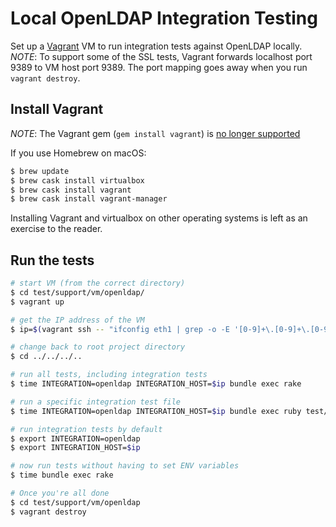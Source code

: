 # Local OpenLDAP Integration Testing

Set up a [Vagrant](http://www.vagrantup.com/) VM to run integration
tests against OpenLDAP locally. *NOTE*: To support some of the SSL tests,
Vagrant forwards localhost port 9389 to VM host port 9389. The port mapping
goes away when you run `vagrant destroy`.

## Install Vagrant

*NOTE*: The Vagrant gem (`gem install vagrant`) is
[no longer supported](https://www.vagrantup.com/docs/installation/)

If you use Homebrew on macOS:
``` bash
$ brew update
$ brew cask install virtualbox
$ brew cask install vagrant
$ brew cask install vagrant-manager
```

Installing Vagrant and virtualbox on other operating systems is left
as an exercise to the reader.

## Run the tests

``` bash
# start VM (from the correct directory)
$ cd test/support/vm/openldap/
$ vagrant up

# get the IP address of the VM
$ ip=$(vagrant ssh -- "ifconfig eth1 | grep -o -E '[0-9]+\.[0-9]+\.[0-9]+\.[0-9]+' | head -n1")

# change back to root project directory
$ cd ../../../..

# run all tests, including integration tests
$ time INTEGRATION=openldap INTEGRATION_HOST=$ip bundle exec rake

# run a specific integration test file
$ time INTEGRATION=openldap INTEGRATION_HOST=$ip bundle exec ruby test/integration/test_search.rb

# run integration tests by default
$ export INTEGRATION=openldap
$ export INTEGRATION_HOST=$ip

# now run tests without having to set ENV variables
$ time bundle exec rake

# Once you're all done
$ cd test/support/vm/openldap
$ vagrant destroy
```
